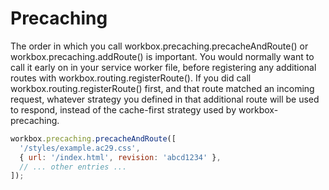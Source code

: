 # Precaching

The order in which you call workbox.precaching.precacheAndRoute() or workbox.precaching.addRoute() is important. You would normally want to call it early on in your service worker file, before registering any additional routes with workbox.routing.registerRoute(). If you did call workbox.routing.registerRoute() first, and that route matched an incoming request, whatever strategy you defined in that additional route will be used to respond, instead of the cache-first strategy used by workbox-precaching.



```js
workbox.precaching.precacheAndRoute([
  '/styles/example.ac29.css',
  { url: '/index.html', revision: 'abcd1234' },
  // ... other entries ...
]);
```

